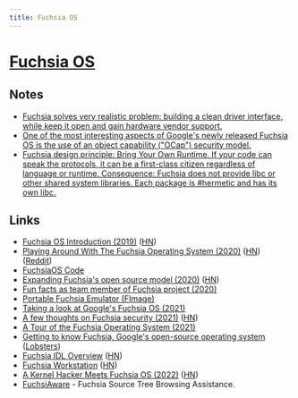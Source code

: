```yaml
---
title: Fuchsia OS
---
```


# [Fuchsia OS](https://fuchsia.dev/)

## Notes

- [Fuchsia solves very realistic problem: building a clean driver interface, while keep it open and gain hardware vendor support.](https://news.ycombinator.com/item?id=27280567)
- [One of the most interesting aspects of Google's newly released Fuchsia OS is the use of an object capability ("OCap") security model.](https://twitter.com/bascule/status/1397576763572584457)
- [Fuchsia design principle: Bring Your Own Runtime. If your code can speak the protocols, it can be a first-class citizen regardless of language or runtime. Consequence: Fuchsia does not provide libc or other shared system libraries. Each package is #hermetic and has its own libc.](https://twitter.com/adambarth/status/1402663330913820674)

## Links

- [Fuchsia OS Introduction (2019)](https://bzdww.com/article/163937/) ([HN](https://news.ycombinator.com/item?id=19485121))
- [Playing Around With The Fuchsia Operating System (2020)](https://blog.quarkslab.com/playing-around-with-the-fuchsia-operating-system.html) ([HN](https://news.ycombinator.com/item?id=23466564)) ([Reddit](https://www.reddit.com/r/programming/comments/gzprnd/playing_around_with_the_fuchsia_operating_system/))
- [FuchsiaOS Code](https://fuchsia.googlesource.com/fuchsia/)
- [Expanding Fuchsia's open source model (2020)](https://opensource.googleblog.com/2020/12/expanding-fuchsias-open-source-model.html) ([HN](https://news.ycombinator.com/item?id=25347967))
- [Fun facts as team member of Fuchsia project (2020)](https://twitter.com/marcaruel/status/1336722205636517891)
- [Portable Fuchsia Emulator (FImage)](https://github.com/dahliaOS/fimage)
- [Taking a look at Google's Fuchsia OS (2021)](https://www.youtube.com/watch?v=P76hq28dPxQ)
- [A few thoughts on Fuchsia security (2021)](https://blog.cr0.org/2021/06/a-few-thoughts-on-fuchsia-security.html) ([HN](https://news.ycombinator.com/item?id=27487465))
- [A Tour of the Fuchsia Operating System (2021)](https://www.youtube.com/watch?v=gIT1ISCioDY)
- [Getting to know Fuchsia, Google's open-source operating system](https://blog.codemagic.io/fuchsia-os-preview/) ([Lobsters](https://lobste.rs/s/p8bizb/getting_know_fuchsia_google_s_open_source))
- [Fuchsia IDL Overview](https://fuchsia.dev/fuchsia-src/concepts/fidl/overview) ([HN](https://news.ycombinator.com/item?id=30707696))
- [Fuchsia Workstation](https://fuchsia.dev/fuchsia-src/development/build/build_workstation) ([HN](https://news.ycombinator.com/item?id=30827210))
- [A Kernel Hacker Meets Fuchsia OS (2022)](https://swarm.ptsecurity.com/a-kernel-hacker-meets-fuchsia-os/) ([HN](https://news.ycombinator.com/item?id=31497827))
- [FuchsiAware](https://github.com/google/fuchsiaware) - Fuchsia Source Tree Browsing Assistance.
